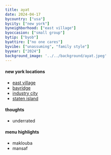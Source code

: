 ```yaml
---
title: ayat
date: 2024-04-17
bycountry: ["usa"]
bycity: ["new york"]
byneighborhood: ["east village"]
byoccasion: ["small group"]
bytip: ["byob"]
byattire: ["no one cares"]
byvibe: ["unassuming", "family style"]
byyear: ["2024"]
background_image: '../../background/ayat.jpeg'
---
```


#### new york locations
* [east village](https://maps.app.goo.gl/otWB4H2GqRM6o6iF8)
* [bayridge](https://maps.app.goo.gl/jnZDFETY3quiRCJF9)
* [industry city](https://maps.app.goo.gl/knBC4q3Mh6EemjXw5)
* [staten island](https://maps.app.goo.gl/sDNBVnjris9s41Pr5)

#### thoughts
* underrated 

#### menu highlights
* maklouba
* mansaf